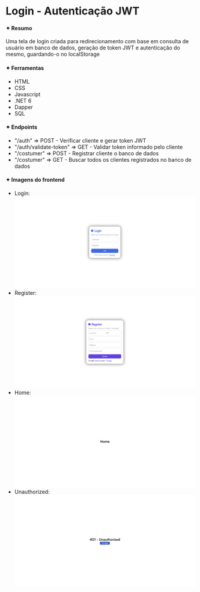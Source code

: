 <h1>Login - Autenticação JWT</h1>

<h4>✦ Resumo</h4>
<p>Uma tela de login criada para redirecionamento com base em consulta de usuário em banco de dados, geração de token JWT e autenticação do mesmo, guardando-o no localStorage</p>

<h4>✦ Ferramentas</h4>
<ul>
    <li>HTML</li>
    <li>CSS</li>
    <li>Javascript</li>
	<li>.NET 6</li>
	<li>Dapper</li>
	<li>SQL</li>
</ul>

<h4>✦ Endpoints</h4>
<ul>
    <li>"/auth" => POST - Verificar cliente e gerar token JWT</li>
    <li>"/auth/validate-token" => GET - Validar token informado pelo cliente</li>
    <li>"/costumer" => POST - Registrar cliente o banco de dados</li>
    <li>"/costumer" => GET - Buscar todos os clientes registrados no banco de dados</li>
</ul>

<h4>✦ Imagens do frontend</h4>

<ul>
    <li>Login: <br><img src="./img/Login.png"></img></li>
    <li>Register: <br><img src="./img/Register.png"></img></li>
    <li>Home: <br><img src="./img/Home.png"></img></li>
    <li>Unauthorized: <br><img src="./img/Unauthorized.png"></img></li>
</ul>
